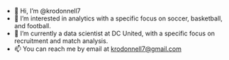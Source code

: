 - 👋 Hi, I’m @krodonnell7
- 👀 I’m interested in analytics with a specific focus on soccer, basketball, and football.
- 🌱 I’m currently a data scientist at DC United, with a specific focus on recruitment and match analysis.
- 📫 You can reach me by email at krodonnell7@gmail.com

<!---
krodonnell7/krodonnell7 is a ✨ special ✨ repository because its `README.md` (this file) appears on your GitHub profile.
You can click the Preview link to take a look at your changes.
--->
